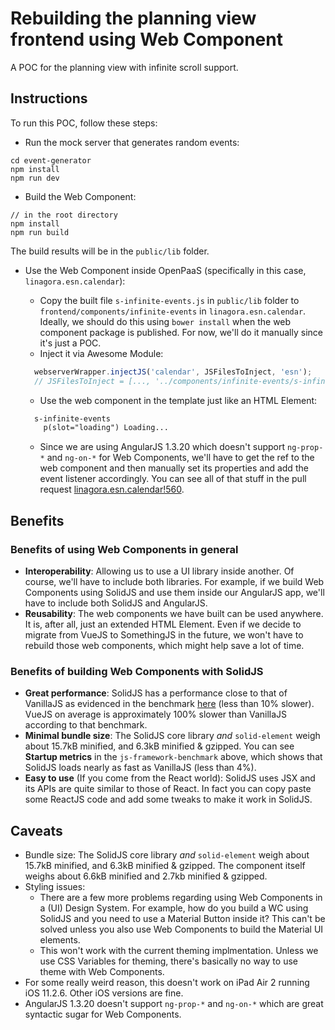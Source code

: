 # Rebuilding the planning view frontend using Web Component

A POC for the planning view with infinite scroll support.

## Instructions

To run this POC, follow these steps:

- Run the mock server that generates random events:

```
cd event-generator
npm install
npm run dev
```

- Build the Web Component:

```
// in the root directory
npm install
npm run build
```

The build results will be in the `public/lib` folder.

- Use the Web Component inside OpenPaaS (specifically in this case, `linagora.esn.calendar`):
  - Copy the built file `s-infinite-events.js` in `public/lib` folder to `frontend/components/infinite-events` in `linagora.esn.calendar`. Ideally, we should do this using `bower install` when the web component package is published. For now, we'll do it manually since it's just a POC.
  - Inject it via Awesome Module:

  ```js
    webserverWrapper.injectJS('calendar', JSFilesToInject, 'esn');
    // JSFilesToInject = [..., '../components/infinite-events/s-infinite-events.js', ...]
  ```

  - Use the web component in the template just like an HTML Element:

  ```html
    s-infinite-events
      p(slot="loading") Loading...
  ```

  - Since we are using AngularJS 1.3.20 which doesn't support `ng-prop-*` and `ng-on-*` for Web Components, we'll have to get the ref to the web component and then manually set its properties and add the event listener accordingly. You can see all of that stuff in the pull request [linagora.esn.calendar!560](https://ci.linagora.com/linagora/lgs/openpaas/linagora.esn.calendar/merge_requests/560).

## Benefits

### Benefits of using Web Components in general

- **Interoperability**: Allowing us to use a UI library inside another. Of course, we'll have to include both libraries. For example, if we build Web Components using SolidJS and use them inside our AngularJS app, we'll have to include both SolidJS and AngularJS.
- **Reusability**: The web components we have built can be used anywhere. It is, after all, just an extended HTML Element. Even if we decide to migrate from VueJS to SomethingJS in the future, we won't have to rebuild those web components, which might help save a lot of time.

### Benefits of building Web Components with SolidJS

- **Great performance**: SolidJS has a performance close to that of VanillaJS as evidenced in the benchmark [here](https://krausest.github.io/js-framework-benchmark/current.html) (less than 10% slower). VueJS on average is approximately 100% slower than VanillaJS according to that benchmark.
- **Minimal bundle size**: The SolidJS core library _and_ `solid-element` weigh about 15.7kB minified, and 6.3kB minified & gzipped. You can see **Startup metrics** in the `js-framework-benchmark` above, which shows that SolidJS loads nearly as fast as VanillaJS (less than 4%).
- **Easy to use** (If you come from the React world): SolidJS uses JSX and its APIs are quite similar to those of React. In fact you can copy paste some ReactJS code and add some tweaks to make it work in SolidJS.

## Caveats

- Bundle size: The SolidJS core library _and_ `solid-element` weigh about 15.7kB minified, and 6.3kB minified & gzipped. The component itself weighs about 6.6kB minified and 2.7kb minified & gzipped.
- Styling issues:
  - There are a few more problems regarding using Web Components in a (UI) Design System. For example, how do you build a WC using SolidJS and you need to use a Material Button inside it? This can't be solved unless you also use Web Components to build the Material UI elements.
  - This won't work with the current theming implmentation. Unless we use CSS Variables for theming, there's basically no way to use theme with Web Components.
- For some really weird reason, this doesn't work on iPad Air 2 running iOS 11.2.6. Other iOS versions are fine.
- AngularJS 1.3.20 doesn't support `ng-prop-*` and `ng-on-*` which are great syntactic sugar for Web Components.

